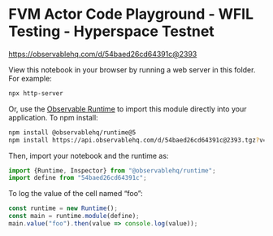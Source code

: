 # FVM Actor Code Playground - WFIL Testing - Hyperspace Testnet

https://observablehq.com/d/54baed26cd64391c@2393

View this notebook in your browser by running a web server in this folder. For
example:

~~~sh
npx http-server
~~~

Or, use the [Observable Runtime](https://github.com/observablehq/runtime) to
import this module directly into your application. To npm install:

~~~sh
npm install @observablehq/runtime@5
npm install https://api.observablehq.com/d/54baed26cd64391c@2393.tgz?v=3
~~~

Then, import your notebook and the runtime as:

~~~js
import {Runtime, Inspector} from "@observablehq/runtime";
import define from "54baed26cd64391c";
~~~

To log the value of the cell named “foo”:

~~~js
const runtime = new Runtime();
const main = runtime.module(define);
main.value("foo").then(value => console.log(value));
~~~
